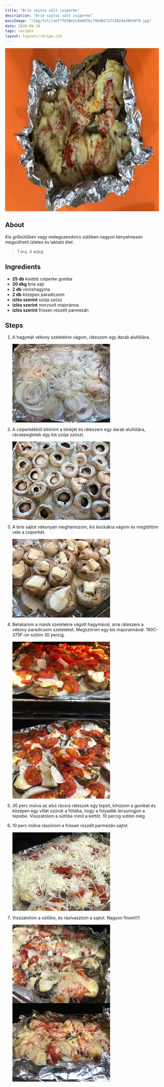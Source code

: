 ```yaml
---
title: "Brie sajtos sült csiperke"
description: "Brie sajtos sült csiperke"
mainImage: "/img/full/abf7fd38e2c4de07bc74640272712024a3003979.jpg"
date: 2020-09-10
tags: recipes
layout: layouts/recipe.njk
---
```

                            
<p align="center"><a href="https://cookpad.com/hu/receptek/13605651-brie-sajtos-sult-csiperke" rel="Recipe source page"><img width="751" height="532" src="/img/full/abf7fd38e2c4de07bc74640272712024a3003979.jpg"/></a></p>

## About
<p class="mb-sm">Kis grillsütőben vagy melegszendvics sütőben nagyon kényelmesen megsüthető ízletes és laktató étel.</p>

> 1 óra, 4 adag 

## Ingredients
* **25 db** kisebb csiperke gomba
* **20 dkg** brie sajt
* **2 db** vöröshagyma
* **2 db** közepes paradicsom
* **ízlés szerint** szója szósz
* **ízlés szerint** morzsolt majoránna
* **ízlés szerint** frissen reszelt parmezán

## Steps

1. A hagymát vékony szeletekre vágom, ráteszem egy darab alufóliára.
 
    <p><img width="320" height="256" align="left" src="/img/full/d95969ac33b83ccd27668b967fe20f8dadafd355.jpg"/></p><div style="clear: both"/>

2. A csiperkékből kitöröm a tönkjét és ráteszem egy darab alufóliára, rácsepegtetek egy kis szója szószt.
 
    <p><img width="320" height="256" align="left" src="/img/full/fb03ffb7fc7f2f26a545da8d51a9e396ca5a1eec.jpg"/></p><div style="clear: both"/>

3. A brie sajtot vékonyan meghámozom, kis kockákra vágom és megtöltöm vele a csiperkét.
 
    <p><img width="320" height="256" align="left" src="/img/full/1dc19a0e93320d85b82dfa7cb29e2d1fd8a681ec.jpg"/></p><div style="clear: both"/>

4. Betakarom a másik szeletekre vágott hagymával, arra ráteszem a vékony paradicsom szeleteket. Megszórom egy kis majorannával. 190C-375F-on sütöm 30 percig.
 
    <p><img width="320" height="256" align="left" src="/img/full/b096739f9a4907a15d6e0a497f29c1a767732329.jpg"/></p><p><img width="320" height="256" align="left" src="/img/full/04fbf5c8648e773c953deac068d9ce8e370523d0.jpg"/></p><div style="clear: both"/>

5. 30 perc múlva az alsó rácsra ráteszek egy tepsit, kihúzom a gombát és középen egy villát szúrok a fóliába, hogy a folyadék lecsurogjon a tepsibe. Visszatolom a sütőbe mind a kettőt. 10 percig sütöm még.
 
    <div style="clear: both"/>

6. 10 perc műlva rászórom a frissen reszelt parmezán sajtot.
 
    <p><img width="320" height="256" align="left" src="/img/full/068446e3da62b8c91ca115bbe3fd6ae2ac6fd38a.jpg"/></p><div style="clear: both"/>

7. Visszatolom a sütőbe, és ráolvasztom a sajtot. Nagyon finom!!!!
 
    <p><img width="320" height="256" align="left" src="/img/full/b58d28dd8242a1231ce8ebf5548fec29e0e503e5.jpg"/></p><p><img width="320" height="256" align="left" src="/img/full/4c8ac0043f201b1ce6f68ddaf153ee18992b820e.jpg"/></p><div style="clear: both"/>

